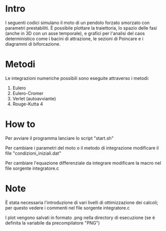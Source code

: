 # Intro
I seguenti codici simulano il moto di un pendolo forzato smorzato con parametri prestabiliti.
È possibile plottare la traiettoria, lo spazio delle fasi (anche in 3D con un asse temporale), e grafici per l'analisi del caos deterministico come i bacini di attrazione, le sezioni di Poincare e i diagrammi di biforcazione.

# Metodi
Le integrazioni numeriche possibili sono eseguite attraverso i metodi:

1) Eulero
2) Eulero-Cromer
3) Verlet (autoavviante)
4) Rouge-Kutta 4

# How to
Per avviare il programma lanciare lo script "start.sh"

Per cambiare i parametri del moto o il metodo di integrazione modificare il file "condizioni_iniziali.dat"

Per cambiare l'equazione differenziale da integrare modificare la macro nel file sorgente  integratore.c

# Note
È stata necessaria l'introduzione di vari livelli di ottimizzazione dei calcoli;
per questo vedere i commenti nel file sorgente integratore.c

I plot vengono salvati in formato .png nella directory di esecuzione (se è definita la variabile da precompilatore "PNG")
